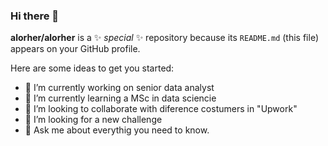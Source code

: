 ### Hi there 👋


**alorher/alorher** is a ✨ _special_ ✨ repository because its `README.md` (this file) appears on your GitHub profile.

Here are some ideas to get you started:

- 🔭 I’m currently working on senior data analyst
- 🌱 I’m currently learning a MSc in data sciencie
- 👯 I’m looking to collaborate with diference costumers in "Upwork"
- 🤔 I’m looking for a new challenge
- 💬 Ask me about everythig you need to know.

